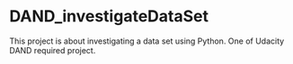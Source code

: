 # DAND_investigateDataSet
This project is about investigating a data set using Python. One of Udacity DAND required project.
